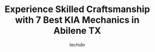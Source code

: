 ---
layout: ampstory
image: https://images.unsplash.com/photo-1626302592989-84fe1c211d7d?ixlib=rb-4.0.3&ixid=MnwxMjA3fDB8MHxwaG90by1wYWdlfHx8fGVufDB8fHx8&auto=format&fit=crop&w=640&h=853&q=80
author: techidn
featured: false
description: When it comes to maintaining and repairing your vehicle in Abilene TX, USA, you deserve nothing but the best. Thats why the 7 best KIA Mechanic in the area are here to offer their expertise
title: Experience Skilled Craftsmanship with 7 Best KIA Mechanics in Abilene TX
cover:
   title: Experience Skilled Craftsmanship with 7 Best KIA Mechanics in Abilene TX
   subtitle: Rickpate
   background: https://images.unsplash.com/photo-1626302592989-84fe1c211d7d?ixlib=rb-4.0.3&ixid=MnwxMjA3fDB8MHxwaG90by1wYWdlfHx8fGVufDB8fHx8&auto=format&fit=crop&w=640&h=853&q=80

pages: 
 - layout: thirds
   top: <h1>#1 Procter Automotive</h1>
   bottom: "<p>After several attempts by other repair shops to solve a variety of unknown challenges with a barn-find car, I took the car to Procter. They were able to get me in quickly</p>"
   background: https://www.knot35.com/toplist/wp-content/uploads/2023/06/best-kia-mechanic-1-in-abilene-tx-1685833191.jpeg
   backgroundblur: true
 - layout: thirds
   top: <h1>#2 Pittmans Garage</h1>
   bottom: "<p>1442 Poplar St, Abilene, TX 79602, United States</p>"
   background: https://www.knot35.com/toplist/wp-content/uploads/2023/06/best-kia-mechanic-2-in-abilene-tx-1685833192.jpeg
   cta:
      link: https://www.knot35.com/toplist/experience-skilled-craftsmanship-with-7-best-kia-mechanics-in-abilene-tx/
      text: Experience Skilled Craftsmanship with 7 Best KIA Mechanics in Abilene TX
 - layout: thirds
   top: <h1>#3 Williams Group Auto</h1>
   bottom: "<p>1602 S Clack St, Abilene, TX 79605, United States</p>"
   background: https://www.knot35.com/toplist/wp-content/uploads/2023/06/best-kia-mechanic-3-in-abilene-tx-1685833193.jpeg
   cta:
      link: https://www.knot35.com/toplist/experience-skilled-craftsmanship-with-7-best-kia-mechanics-in-abilene-tx/
      text: Experience Skilled Craftsmanship with 7 Best KIA Mechanics in Abilene TX
 - layout: thirds
   top: <h1>#4 Lawrence Hall Supercenter</h1>
   bottom: "<p>200 Clack St, Abilene, TX 79603, United States</p>"
   background: https://images.unsplash.com/photo-1608411404720-c8f0417bcdba?ixlib=rb-4.0.3&ixid=MnwxMjA3fDB8MHxwaG90by1wYWdlfHx8fGVufDB8fHx8&auto=format&fit=crop&w=640&h=853&q=80
   cta:
      link: https://www.knot35.com/toplist/experience-skilled-craftsmanship-with-7-best-kia-mechanics-in-abilene-tx/
      text: Experience Skilled Craftsmanship with 7 Best KIA Mechanics in Abilene TX
 - layout: thirds
   top: <h1>#5 4M Autoplex</h1>
   bottom: "<p>2441 Industrial Blvd, Abilene, TX 79605, United States</p>"
   background: https://images.unsplash.com/photo-1580610447943-1bfbef5efe07?ixlib=rb-4.0.3&ixid=MnwxMjA3fDB8MHxwaG90by1wYWdlfHx8fGVufDB8fHx8&auto=format&fit=crop&w=640&h=853&q=80
   cta:
      link: https://www.knot35.com/toplist/experience-skilled-craftsmanship-with-7-best-kia-mechanics-in-abilene-tx/
      text: Experience Skilled Craftsmanship with 7 Best KIA Mechanics in Abilene TX
 - layout: thirds
   top: <h1>#6 Kia of Abilene Pre-Owned Super Center</h1>
   bottom: "<p>1424 S Clack St, Abilene, TX 79605, United States</p>"
   background: https://images.unsplash.com/photo-1547366785-564103df7e13?ixlib=rb-4.0.3&ixid=MnwxMjA3fDB8MHxwaG90by1wYWdlfHx8fGVufDB8fHx8&auto=format&fit=crop&w=640&h=853&q=80
   cta:
      link: https://www.knot35.com/toplist/experience-skilled-craftsmanship-with-7-best-kia-mechanics-in-abilene-tx/
      text: Experience Skilled Craftsmanship with 7 Best KIA Mechanics in Abilene TX
 - layout: thirds
   top: <h1>#7 Big Country Collision</h1>
   bottom: "<p>5234 N 3rd St, Abilene, TX 79603, United States</p>"
   background: https://images.unsplash.com/photo-1533998839656-76f5e4b2bccb?ixlib=rb-4.0.3&ixid=MnwxMjA3fDB8MHxwaG90by1wYWdlfHx8fGVufDB8fHx8&auto=format&fit=crop&w=640&h=853&q=80
   cta:
      link: https://www.knot35.com/toplist/experience-skilled-craftsmanship-with-7-best-kia-mechanics-in-abilene-tx/
      text: Experience Skilled Craftsmanship with 7 Best KIA Mechanics in Abilene TX
 - layout: thirds
   middle: Continue reading...
   background: https://images.unsplash.com/photo-1540457036297-448b6b99e91c?ixlib=rb-4.0.3&ixid=MnwxMjA3fDB8MHxwaG90by1wYWdlfHx8fGVufDB8fHx8&auto=format&fit=crop&w=640&h=853&q=80
   cta:
      link: https://www.knot35.com/toplist/experience-skilled-craftsmanship-with-7-best-kia-mechanics-in-abilene-tx/
      text: Experience Skilled Craftsmanship with 7 Best KIA Mechanics in Abilene TX
      
---